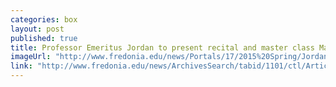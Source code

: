 ```yaml
---
categories: box
layout: post
published: true
title: Professor Emeritus Jordan to present recital and master class March 8
imageUrl: "http://www.fredonia.edu/news/Portals/17/2015%20Spring/Jordan-for-web.jpg"
link: "http://www.fredonia.edu/news/ArchivesSearch/tabid/1101/ctl/ArticleView/mid/1878/articleId/5236/Pianist_Robert_Jordan_to_present_recital_and_master_class_at_Fredonia.aspx"
---
```


